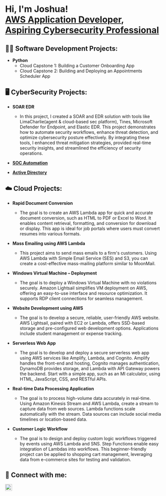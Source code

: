 <h1>Hi, I'm Joshua! <br/><a href="https://github.com/Joshugoi"> AWS Application Developer</a>, <a href="www.linkedin.com/in/joshua-banh"> Aspiring Cybersecurity Professional</a>

<h2>👨‍💻 Software Development Projects:</h2>

- <b>Python</b>
  - Cloud Capstone 1: Building a Customer Onboarding App
  - Cloud Capstone 2: Building and Deploying an Appointments Scheduler App


<h2>🖥️ CyberSecurity Projects:</h2>

  - <b>SOAR EDR</b>
    - In this project, I created a SOAR and EDR solution with tools like LimaCharlie(agent & cloud-based sec platform), Tines, Microsoft Defender for Endpoint, and Elastic EDR. This project demonstrates how to automate security workflows, enhance threat detection, and optimize cybersecurity posture effectively. By integrating these tools, I enhanced threat mitigation strategies, provided real-time security insights, and streamlined the efficiency of security operations. 


  - <b>[SOC Automation](https://github.com/Joshugoi/SOC-Automation-Project)</b>

  - <b>[Active Directory](https://github.com/Joshugoi/Active-Directory-Project)</b>

<h2>☁️ Cloud Projects:</h2>

  - <b> Rapid Document Conversion </b>
    - The goal is to create an AWS Lambda app for quick and accurate document conversion, such as HTML to PDF or Excel to Word. It enables content retrieval, formatting, and conversion for download or display. This app is ideal for job portals where users must convert resumes into various formats.
      
  - <b> Mass Emailing using AWS Lambda </b>
    - This project aims to send mass emails to a firm's customers. Using AWS Lambda with Simple Email Service (SES) and S3, you can create a cost-effective mass-mailing platform similar to MoonMail.
  
  - <b> Windows Virtual Machine – Deployment  </b>
    - The goal is to deploy a Windows Virtual Machine with no violations securely. Amazon Lightsail simplifies VM deployment on AWS, offering an easy-to-use interface and resource optimization. It supports RDP client connections for seamless management.
  
  - <b> Website Development using AWS </b>
    - The goal is to develop a secure, reliable, user-friendly AWS website. AWS Lightsail, paired with EC2 or Lambda, offers SSD-based storage and pre-configured web development options. Applications include student management or expense tracking.
      
  - <b> Serverless Web App </b>
    - The goal is to develop and deploy a secure serverless web app using AWS services like Amplify, Lambda, and Cognito. Amplify handles the front-end and hosting, Cognito manages authentication, DynamoDB provides storage, and Lambda with API Gateway powers the backend. Start with a simple app, such as an MI calculator, using HTML, JavaScript, CSS, and RESTful APIs.

  - <b> Real-time Data Processing Application </b>
    - The goal is to process high-volume data accurately in real-time. Using Amazon Kinesis Stream and AWS Lambda, create a stream to capture data from web sources. Lambda functions scale automatically with the stream. Data sources can include social media timelines or location-based data.

  - <b> Customer Logic Workflow </b>
    - The goal is to design and deploy custom logic workflows triggered by events using AWS Lambda and SNS. Step Functions enable easy integration of Lambdas into workflows. This beginner-friendly project can be applied to shopping cart management, leveraging data from e-commerce sites for testing and validation.

<h2> 🤳 Connect with me:</h2>

[<img align="left" alt="JoshuaBanh | LinkedIn" width="22px" src="https://cdn.jsdelivr.net/npm/simple-icons@v3/icons/linkedin.svg" />][linkedin]

[linkedin]: https://www.linkedin.com/in/joshua-banh
